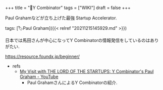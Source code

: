 +++
title = "📝Y Combinator"
tags = ["WIKI"]
draft = false
+++

Paul Grahamなどが立ち上げた最強 Startup Accelerator.

tags: [🏷Paul Graham]({{< relref "20211215145929.md" >}})

日本では馬田さんが中心になってY Combinatorの情報発信をしているのはありがたい.

<https://resource.foundx.jp/beginner/>

-   refs
    -   [My Visit with THE LORD OF THE STARTUPS: Y Combinator's Paul Graham -
        YouTube](https://www.youtube.com/watch?v=6h8o_GEEEtw)
        -   Paul GrahamさんによるY Combinatorの紹介.
